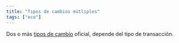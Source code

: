 ```yaml
---
title: "Tipos de cambios mútliples"
tags: ["eco"]
---
```

Dos o más [tipos de cambio](#) oficial, depende del tipo de transacción.